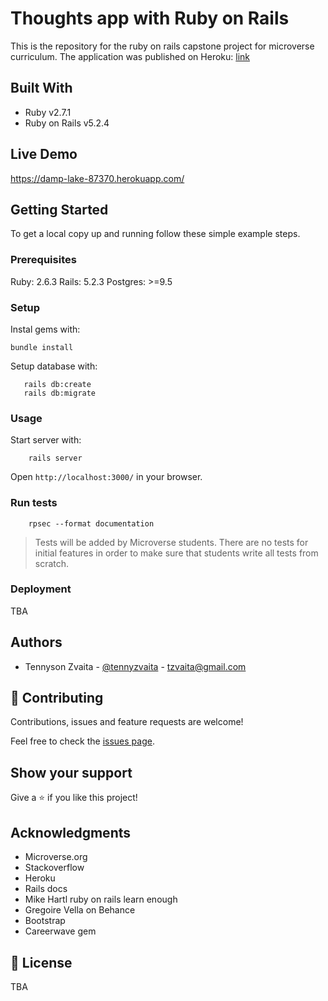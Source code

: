 # Thoughts app with Ruby on Rails

This is the repository for the ruby on rails capstone project for microverse curriculum. The application was published on Heroku: [link](https://damp-lake-87370.herokuapp.com/)

## Built With

- Ruby v2.7.1
- Ruby on Rails v5.2.4

## Live Demo

https://damp-lake-87370.herokuapp.com/

## Getting Started

To get a local copy up and running follow these simple example steps.

### Prerequisites

Ruby: 2.6.3
Rails: 5.2.3
Postgres: >=9.5

### Setup

Instal gems with:

```
bundle install
```

Setup database with:

```
   rails db:create
   rails db:migrate
```



### Usage

Start server with:

```
    rails server
```

Open `http://localhost:3000/` in your browser.

### Run tests

```
    rpsec --format documentation
```

> Tests will be added by Microverse students. There are no tests for initial features in order to make sure that students write all tests from scratch.

### Deployment

TBA

## Authors
+ Tennyson Zvaita - [@tennyzvaita](https://twitter.com/tennyzvaita) - tzvaita@gmail.com

## 🤝 Contributing

Contributions, issues and feature requests are welcome!

Feel free to check the [issues page](issues/).

## Show your support

Give a ⭐️ if you like this project!

## Acknowledgments

- Microverse.org
- Stackoverflow
- Heroku
- Rails docs
- Mike Hartl ruby on rails learn enough
- Gregoire Vella on Behance
- Bootstrap
- Careerwave gem

## 📝 License

TBA


